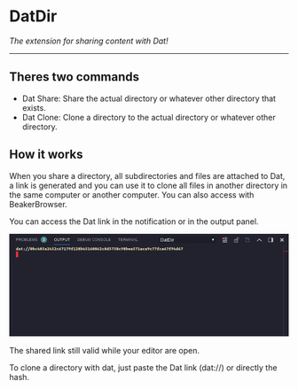 # DatDir
*The extension for sharing content with Dat!*

---

## Theres two commands

* Dat Share: Share the actual directory or whatever other directory that exists.
* Dat Clone: Clone a directory to the actual directory or whatever other directory.

## How it works

When you share a directory, all subdirectories and files are attached to Dat, a link is generated and you can use it to clone all files in another directory in the same computer or another computer. You can also access with BeakerBrowser.

You can access the Dat link in the notification or in the output panel.

![](docs/fig1.png)

The shared link still valid while your editor are open.

To clone a directory with dat, just paste the Dat link (dat://) or directly the hash.

